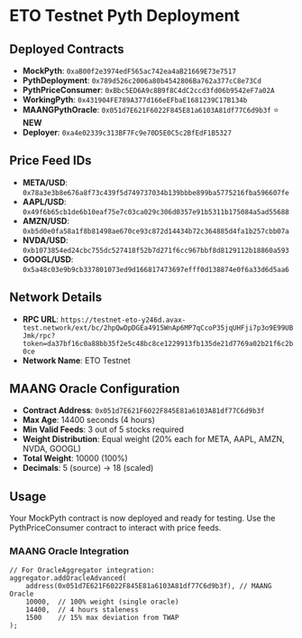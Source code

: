 # ETO Testnet Pyth Deployment

## Deployed Contracts

- **MockPyth**: `0xaB00f2e3974edF565ac742ea4aB21669E73e7517`
- **PythDeployment**: `0x789d526c2006a80b4542806Ba762a377cC8e73Cd`
- **PythPriceConsumer**: `0xBbc5ED6A9c8B9f8C4dC2ccd3fd06b9542eF7a02A`
- **WorkingPyth**: `0x431904FE789A377d166eEFbaE1681239C17B134b`
- **MAANGPythOracle**: `0x051d7E621F6022F845E81a6103A81df77C6d9b3f` ⭐ **NEW**
- **Deployer**: `0xa4e02339c313BF7Fc9e70D5E0C5c2BfEdF1B5327`

## Price Feed IDs

- **META/USD**: `0x78a3e3b8e676a8f73c439f5d749737034b139bbbe899ba5775216fba596607fe`
- **AAPL/USD**: `0x49f6b65cb1de6b10eaf75e7c03ca029c306d0357e91b5311b175084a5ad55688`
- **AMZN/USD**: `0xb5d0e0fa58a1f8b81498ae670ce93c872d14434b72c364885d4fa1b257cbb07a`
- **NVDA/USD**: `0xb1073854ed24cbc755dc527418f52b7d271f6cc967bbf8d8129112b18860a593`
- **GOOGL/USD**: `0x5a48c03e9b9cb337801073ed9d166817473697efff0d138874e0f6a33d6d5aa6`

## Network Details

- **RPC URL**: `https://testnet-eto-y246d.avax-test.network/ext/bc/2hpQwDpDGEa4915WnAp6MP7qCcoP35jqUHFji7p3o9E99UBJmk/rpc?token=da37bf16c0a88bb35f2e5c48bc8ce1229913fb135de21d7769a02b21f6c2b0ce`
- **Network Name**: ETO Testnet

## MAANG Oracle Configuration

- **Contract Address**: `0x051d7E621F6022F845E81a6103A81df77C6d9b3f`
- **Max Age**: 14400 seconds (4 hours)
- **Min Valid Feeds**: 3 out of 5 stocks required
- **Weight Distribution**: Equal weight (20% each for META, AAPL, AMZN, NVDA, GOOGL)
- **Total Weight**: 10000 (100%)
- **Decimals**: 5 (source) → 18 (scaled)

## Usage

Your MockPyth contract is now deployed and ready for testing. Use the PythPriceConsumer contract to interact with price feeds.

### MAANG Oracle Integration
```solidity
// For OracleAggregator integration:
aggregator.addOracleAdvanced(
    address(0x051d7E621F6022F845E81a6103A81df77C6d9b3f), // MAANG Oracle
    10000,  // 100% weight (single oracle)
    14400,  // 4 hours staleness
    1500    // 15% max deviation from TWAP
);
```